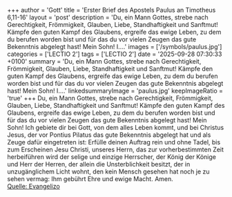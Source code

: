 +++
author = 'Gott'
title = 'Erster Brief des Apostels Paulus an Timotheus 6,11-16'
layout = 'post'
description = 'Du, ein Mann Gottes, strebe nach Gerechtigkeit, Frömmigkeit, Glauben, Liebe, Standhaftigkeit und Sanftmut! Kämpfe den guten Kampf des Glaubens, ergreife das ewige Leben, zu dem du berufen worden bist und für das du vor vielen Zeugen das gute Bekenntnis abgelegt hast! Mein Sohn! I....'
images = ['/symbols/paulus.jpg']
categories = ['LECTIO 2']
tags = ['LECTIO 2']
date = '2025-09-28 07:30:33 +0100'
summary = 'Du, ein Mann Gottes, strebe nach Gerechtigkeit, Frömmigkeit, Glauben, Liebe, Standhaftigkeit und Sanftmut! Kämpfe den guten Kampf des Glaubens, ergreife das ewige Leben, zu dem du berufen worden bist und für das du vor vielen Zeugen das gute Bekenntnis abgelegt hast! Mein Sohn! I....'
linkedsummaryImage = 'paulus.jpg'
keepImageRatio = 'true'
+++
Du, ein Mann Gottes, strebe nach Gerechtigkeit, Frömmigkeit, Glauben, Liebe, Standhaftigkeit und Sanftmut!
Kämpfe den guten Kampf des Glaubens, ergreife das ewige Leben, zu dem du berufen worden bist und für das du vor vielen Zeugen das gute Bekenntnis abgelegt hast!
Mein Sohn! Ich gebiete dir bei Gott, von dem alles Leben kommt, und bei Christus Jesus, der vor Pontius Pilatus das gute Bekenntnis abgelegt hat und als Zeuge dafür eingetreten ist:
Erfülle deinen Auftrag rein und ohne Tadel, bis zum Erscheinen Jesu Christi, unseres Herrn,
das zur vorherbestimmten Zeit herbeiführen wird der selige und einzige Herrscher, der König der Könige und Herr der Herren,
der allein die Unsterblichkeit besitzt, der in unzugänglichem Licht wohnt, den kein Mensch gesehen hat noch je zu sehen vermag: Ihm gebührt Ehre und ewige Macht.<!--more--> Amen.<br> [Quelle: Evangelizo](https://evangeliumtagfuertag.org/DE/gospel)